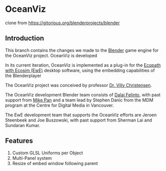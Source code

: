OceanViz
=======

clone from https://gitorious.org/blenderprojects/blender

Introduction
------------
This branch contains the changes we made to the [Blender](http://www.blender.org/) game engine for the OceanViz project.
OceanViz is developed

In its current iteration, OceanViz is implemented as a plug-in for the
[Ecopath with Ecosim (EwE)](http://www.ecopath.org/) desktop software, using the embedding capabilities
of the Blenderplayer

The OceanViz project was conceived by professor [Dr. Villy Christensen](http://www.fisheries.ubc.ca/faculty-staff/villy-christensen).

The OceanViz development Blender team consists of [Dalai Felinto](http://www.dalaifelinto.com/),
with past support from [Mike Pan](http://www.mikepan.com/) and a team lead by Stephen Danic
from the MDM program at the Centre for Digital Media in Vancouver.

The EwE development team that supports the OceanViz efforts are Jeroen Steenbeek and Joe Buszowski,
with past support from Sherman Lai and Sundaran Kumar.

Features
--------
 1. Custom GLSL Uniforms per Object
 2. Multi-Panel system
 3. Resize of embed window following parent
